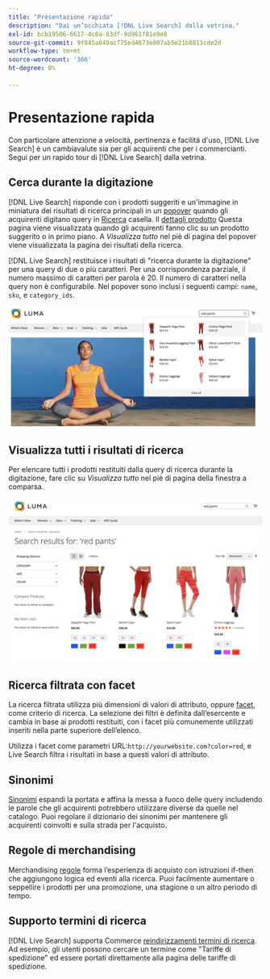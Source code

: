 ```yaml
---
title: "Presentazione rapida"
description: "Dai un’occhiata [!DNL Live Search] dalla vetrina."
exl-id: bcb19506-6617-4c8a-83df-9d961f81e9e8
source-git-commit: 9f045a049ac775ed4673e807ab5e21b8811cde2d
workflow-type: tm+mt
source-wordcount: '366'
ht-degree: 0%

---
```


# Presentazione rapida

Con particolare attenzione a velocità, pertinenza e facilità d&#39;uso, [!DNL Live Search] è un cambiavalute sia per gli acquirenti che per i commercianti. Segui per un rapido tour di [!DNL Live Search] dalla vetrina.

## Cerca durante la digitazione

[!DNL Live Search] risponde con i prodotti suggeriti e un&#39;immagine in miniatura dei risultati di ricerca principali in un [popover](storefront-popover.md) quando gli acquirenti digitano query in [Ricerca](https://experienceleague.adobe.com/docs/commerce-admin/catalog/catalog/search/search.html#quick-search) casella. Il [dettagli prodotto](https://experienceleague.adobe.com/docs/commerce-admin/start/storefront/storefront.html#product-page) Questa pagina viene visualizzata quando gli acquirenti fanno clic su un prodotto suggerito o in primo piano. A _Visualizza tutto_ nel piè di pagina del popover viene visualizzata la pagina dei risultati della ricerca.

[!DNL Live Search] restituisce i risultati di &quot;ricerca durante la digitazione&quot; per una query di due o più caratteri. Per una corrispondenza parziale, il numero massimo di caratteri per parola è 20. Il numero di caratteri nella query non è configurabile. Nel popover sono inclusi i seguenti campi: `name`, `sku`, e `category_ids`.

![Esempio di vetrina: cerca durante la digitazione](assets/storefront-search-as-you-type.png)

## Visualizza tutti i risultati di ricerca

Per elencare tutti i prodotti restituiti dalla query di ricerca durante la digitazione, fare clic su _Visualizza tutto_ nel piè di pagina della finestra a comparsa.

![Esempio di vetrina - facet di prezzo](assets/storefront-view-all-search-results.png)

## Ricerca filtrata con facet

La ricerca filtrata utilizza più dimensioni di valori di attributo, oppure [facet](facets.md), come criterio di ricerca. La selezione dei filtri è definita dall’esercente e cambia in base ai prodotti restituiti, con i facet più comunemente utilizzati inseriti nella parte superiore dell’elenco.

Utilizza i facet come parametri URL:`http://yourwebsite.com?color=red`, e Live Search filtra i risultati in base a questi valori di attributo.

## Sinonimi

[Sinonimi](synonyms.md) espandi la portata e affina la messa a fuoco delle query includendo le parole che gli acquirenti potrebbero utilizzare diverse da quelle nel catalogo. Puoi regolare il dizionario dei sinonimi per mantenere gli acquirenti coinvolti e sulla strada per l&#39;acquisto.

## Regole di merchandising

Merchandising [regole](rules.md) forma l’esperienza di acquisto con istruzioni if-then che aggiungono logica ed eventi alla ricerca. Puoi facilmente aumentare o seppellire i prodotti per una promozione, una stagione o un altro periodo di tempo.

## Supporto termini di ricerca

[!DNL Live Search] supporta Commerce [reindirizzamenti termini di ricerca](https://experienceleague.adobe.com/docs/commerce-admin/catalog/catalog/search/search-terms.html). Ad esempio, gli utenti possono cercare un termine come &quot;Tariffe di spedizione&quot; ed essere portati direttamente alla pagina delle tariffe di spedizione.
